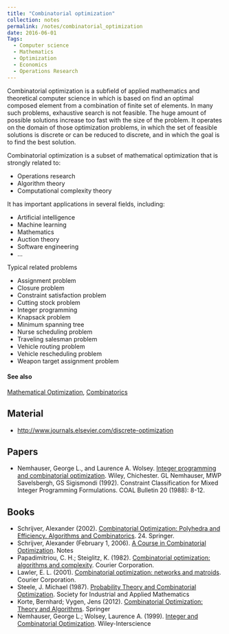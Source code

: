 ```yaml
---
title: "Combinatorial optimization"
collection: notes
permalink: /notes/combinatorial_optimization
date: 2016-06-01
Tags:
  - Computer science
  - Mathematics
  - Optimization
  - Economics
  - Operations Research
---
```


Combinatorial optimization is a subfield of applied mathematics and theoretical computer science in which is based on find an optimal composed element from a combination of finite set of elements. In many such problems, exhaustive search is not feasible. The huge amount of possible solutions increase too fast with the size of the problem. It operates on the domain of those optimization problems, in which the set of feasible solutions is discrete or can be reduced to discrete, and in which the goal is to find the best solution. 

Combinatorial optimization is a subset of mathematical optimization that is strongly related to:
* Operations research
* Algorithm theory
* Computational complexity theory

It has important applications in several fields, including:
* Artificial intelligence
* Machine learning
* Mathematics
* Auction theory
* Software engineering
* ...

Typical related problems
* Assignment problem
* Closure problem
* Constraint satisfaction problem
* Cutting stock problem
* Integer programming
* Knapsack problem
* Minimum spanning tree
* Nurse scheduling problem
* Traveling salesman problem
* Vehicle routing problem
* Vehicle rescheduling problem
* Weapon target assignment problem


#### See also
[Mathematical Optimization](/notes/mathematical_optimization), [Combinatorics](/notes/combinatorics)


## Material
* http://www.journals.elsevier.com/discrete-optimization


## Papers
* Nemhauser, George L., and Laurence A. Wolsey. [Integer programming and combinatorial optimization](https://www.researchgate.net/profile/George_Nemhauser/publication/230596114_The_Scope_of_Integer_and_Combinatorial_Optimization/links/53d6964a0cf2f57be98eb884.pdf). Wiley, Chichester. GL Nemhauser, MWP Savelsbergh, GS Sigismondi (1992). Constraint Classification for Mixed Integer Programming Formulations. COAL Bulletin 20 (1988): 8-12.


## Books
* Schrijver, Alexander (2002). [Combinatorial Optimization: Polyhedra and Efficiency. Algorithms and Combinatorics](https://www.goodreads.com/book/show/1186653.Combinatorial_Optimization).  24. Springer.
* Schrijver, Alexander (February 1, 2006). [A Course in Combinatorial Optimization](http://homepages.cwi.nl/~lex/files/dict.pdf). Notes
* Papadimitriou, C. H.; Steiglitz, K. (1982). [Combinatorial optimization: algorithms and complexity](https://www.goodreads.com/book/show/138564.Combinatorial_Optimization). Courier Corporation.
* Lawler, E. L. (2001). [Combinatorial optimization: networks and matroids](https://www.goodreads.com/book/show/152453.Combinatorial_Optimization). Courier Corporation.
* Steele, J. Michael (1987). [Probability Theory and Combinatorial Optimization](https://www.goodreads.com/book/show/3620672-probability-theory-and-combinatorial-optimization). Society for Industrial and Applied Mathematics
* Korte, Bernhard; Vygen, Jens (2012). [Combinatorial Optimization: Theory and Algorithms](https://www.goodreads.com/book/show/13106740-combinatorial-optimization). Springer
* Nemhauser, George L.; Wolsey, Laurence A. (1999). [Integer and Combinatorial Optimization](https://www.goodreads.com/book/show/322034.Integer_and_Combinatorial_Optimization). Wiley-Interscience


